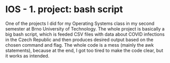 # IOS - 1. project: bash script
One of the projects I did for my Operating Systems class in my second semester at Brno University of Technology. The whole project is basically a big bash script, which is feeded CSV files with data about COVID infections in the Czech Republic and then produces desired output based on the chosen command and flag. The whole code is a mess (mainly the awk statements), because at the end, I got too tired to make the code clear, but it works as intended.

